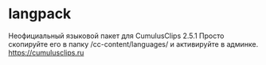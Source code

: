 # langpack
Неофициальный языковой пакет для CumulusClips 2.5.1
Просто скопируйте его в папку /cc-content/languages/ и активируйте в админке.
https://cumulusclips.ru
